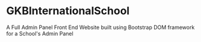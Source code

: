 # GKBInternationalSchool
A Full Admin Panel Front End Website built using Bootstrap DOM framework for a School's Admin Panel
